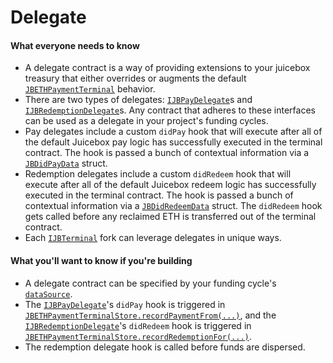 # Delegate

#### What everyone needs to know

* A delegate contract is a way of providing extensions to your juicebox treasury that either overrides or augments the default [`JBETHPaymentTerminal`](../../specifications/contracts/or-payment-terminals/jbethpaymentterminal/) behavior.
* There are two types of delegates: [`IJBPayDelegate`](../../specifications/interfaces/ijbpaydelegate.md)s and [`IJBRedemptionDelegate`](../../specifications/interfaces/ijbredemptiondelegate.md)s. Any contract that adheres to these interfaces can be used as a delegate in your project's funding cycles.
* Pay delegates include a custom `didPay` hook that will execute after all of the default Juicebox pay logic has successfully executed in the terminal contract. The hook is passed a bunch of contextual information via a [`JBDidPayData`](../../specifications/data-structures/jbdidpaydata.md) struct.
* Redemption delegates include a custom `didRedeem` hook that will execute after all of the default Juicebox redeem logic has successfully executed in the terminal contract. The hook is passed a bunch of contextual information via a [`JBDidRedeemData`](../../specifications/data-structures/jbdidredeemdata.md) struct. The `didRedeem` hook gets called before any reclaimed ETH is transferred out of the terminal contract.
* Each [`IJBTerminal`](../../specifications/interfaces/ijbterminal.md) fork can leverage delegates in unique ways.

#### What you'll want to know if you're building

* A delegate contract can be specified by your funding cycle's [`dataSource`](data-source.md).
* The [`IJBPayDelegate`](../../specifications/interfaces/ijbpaydelegate.md)'s `didPay` hook is triggered in  [`JBETHPaymentTerminalStore.recordPaymentFrom(...)`](../../specifications/contracts/or-payment-terminals/jbethpaymentterminalstore/write/recordpaymentfrom.md), and the [`IJBRedemptionDelegate`](../../specifications/interfaces/ijbredemptiondelegate.md)'s `didRedeem` hook is triggered in [`JBETHPaymentTerminalStore.recordRedemptionFor(...)`](../../specifications/contracts/or-payment-terminals/jbethpaymentterminalstore/write/recordredemptionfor.md).
* The redemption delegate hook is called before funds are dispersed.&#x20;

